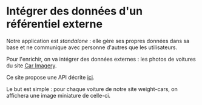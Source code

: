 # Intégrer des données d'un référentiel externe
Notre application est _standalone_ : elle gère ses propres données dans sa base et ne communique avec personne d'autres que les utilisateurs.

Pour l'enrichir, on va intégrer des données externes : les photos de voitures du site [Car Imagery](carimagery.com).

Ce site propose une API décrite [ici](carimagery.com/api.pdf).

Le but est simple : pour chaque voiture de notre site weight-cars, on affichera une image miniature de celle-ci.


